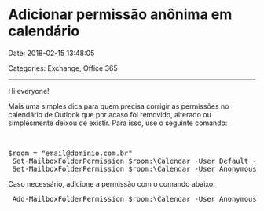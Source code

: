 # Adicionar permissão anônima em calendário

Date: 2018-02-15 13:48:05

Categories: Exchange, Office 365

---


<p>Hi everyone!</p>



<p>Mais uma simples dica para quem precisa corrigir as permissões no calendário de Outlook que por acaso foi removido, alterado ou simplesmente deixou de existir. Para isso, use o seguinte comando:</p>



<p>&nbsp;</p>



<pre class="wp-block-verse">$room = "email@dominio.com.br"<br /> Set-MailboxFolderPermission $room:\Calendar -User Default -AccessRights Owner <br /> Set-MailboxFolderPermission $room:\Calendar -User Anonymous -AccessRights None</pre>



<p class="wp-block-verse">Caso necessário, adicione a permissão com o comando abaixo:</p>
<pre> Add-MailboxFolderPermission $room:\Calendar -User Anonymous -AccessRights None</pre>
